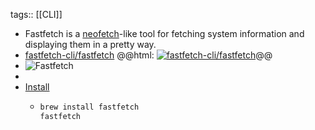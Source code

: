 tags:: [[CLI]]

- Fastfetch is a [neofetch](https://github.com/dylanaraps/neofetch)-like tool for fetching system information and displaying them in a pretty way.
- [fastfetch-cli/fastfetch](https://github.com/fastfetch-cli/fastfetch)
  @@html: <a href="https://github.com/fastfetch-cli/fastfetch/"><img src="https://github-readme-stats-astronomer.vercel.app/api/pin/?username=fastfetch-cli&repo=fastfetch&theme=tokyonight" alt="fastfetch-cli/fastfetch"/></a>@@
- ![Fastfetch](https://github.com/fastfetch-cli/fastfetch/raw/dev/screenshots/example1.png)
-
- [Install](https://github.com/fastfetch-cli/fastfetch#installation)
	- ```bash
	  brew install fastfetch
	  fastfetch
	  ```
